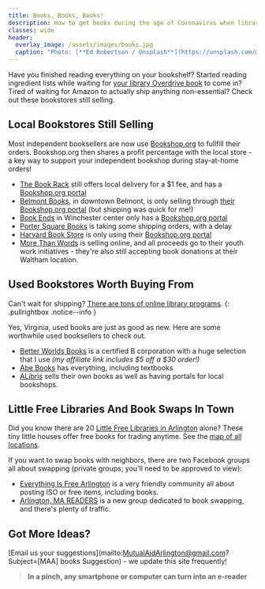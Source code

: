```yaml
---
title: Books, Books, Books!
description: How to get books during the age of Coronavirus when libraries are closed.
classes: wide
header:
  overlay_image: /assets/images/books.jpg
  caption: "Photo: [**Ed Robertson / Unsplash**](https://unsplash.com/@eddrobertson)"
---
```


Have you finished reading everything on your bookshelf?  Started reading ingredient lists while waiting for [your library Overdrive book](/parents/#library-programs-online) to come in?  Tired of waiting for Amazon to actually ship anything non-essential?  Check out these bookstores still selling.

## Local Bookstores Still Selling

Most independent booksellers are now use [Bookshop.org](http://bookshop.org/) to fullfill their orders.  Bookshop.org then shares a profit percentage with the local store - a key way to support your independent bookshop during stay-at-home orders!  

- [The Book Rack](http://www.book-rack.com/covid-update/) still offers local delivery for a $1 fee, and has a [Bookshop.org portal](http://www.bookshop.org/shop/bookrack)
- [Belmont Books](https://www.belmontbooks.com/message-concerning-temporary-closure?shane), in downtown Belmont, is only selling through [their Bookshop.org portal](https://bookshop.org/shop/belmontbooks) (but shipping was quick for me!)
- [Book Ends](https://bookendswinchester.indielite.org/) in Winchester center only has a [Bookshop.org portal](https://bookshop.org/shop/bookendswinchester)
- [Porter Square Books](https://www.portersquarebooks.com/porter-square-books-and-covid-19) is taking some shipping orders, with a delay
- [Harvard Book Store](http://www.harvard.com/updates_on_covid-19) is only using their [Bookshop.org portal](https://bookshop.org/shop/harvardbookstore)
- [More Than Words](https://mtwyouth.org) is selling online, and all proceeds go to their youth work initiatives - they're also still accepting book donations at their Waltham location.

## Used Bookstores Worth Buying From

Can't wait for shipping?  [There are tons of online library programs](/parents/#library-programs-online).
{: .pullrightbox .notice--info }

Yes, Virginia, used books are just as good as new.  Here are some worthwhile used booksellers to check out.

- [Better Worlds Books](http://i.refs.cc/piF3oBiZ?smile_ref=eyJzbWlsZV9zb3VyY2UiOiJzbWlsZV91aSIsInNtaWxlX21lZGl1bSI6IiIsInNtaWxlX2NhbXBhaWduIjoicmVmZXJyYWxfcHJvZ3JhbSIsInNtaWxlX2N1c3RvbWVyX2lkIjo0NTQwNzE3MDd9) is a certified B corporation with a huge selection that I use _(my affiliate link includes $5 off a $30 order!)_ 
- [Abe Books](https://www.abebooks.com/books/used-books.shtml) has everything, including textbooks
- [ALibris](https://www.alibris.com/books) sells their own books as well as having portals for local bookshops.

## Little Free Libraries And Book Swaps In Town

Did you know there are 20 [Little Free Libraries in Arlington](https://littlefreelibrary.org/ourmap/) alone?  These tiny little houses offer free books for trading anytime.  See the [map of all locations](https://littlefreelibrary.org/ourmap/).

If you want to swap books with neighbors, there are two Facebook groups all about swapping (private groups; you'll need to be approved to view):
- [Everything Is Free Arlington](https://www.facebook.com/groups/EIFArlingtonMA/) is a very friendly community all about posting ISO or free items, including books.
- [Arlington, MA READERS](https://www.facebook.com/groups/729539601120439/) is a new group dedicated to book swapping, and there's plenty of traffic.

## Got More Ideas?

[Email us your suggestions](mailto:MutualAidArlington@gmail.com?Subject=[MAA] books Suggestion) - we update this site frequently!

> **In a pinch, any smartphone or computer can turn into an e-reader** <span style="color: #4b7a47"><i class="fa fa-book"></i></span>